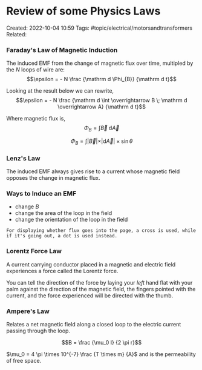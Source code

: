 # Review of some Physics Laws
Created: 2022-10-04 10:59
Tags: #topic/electrical/motorsandtransformers
Related: 

### Faraday's Law of Magnetic Induction
The induced EMF from the change of magnetic flux over time, multipled by the $N$ loops of wire are:
$$\epsilon = - N \frac {\mathrm d \Phi_{B}} {\mathrm d t}$$

Looking at the result below we can rewrite,
$$\epsilon = - N \frac {\mathrm d \int \overrightarrow B \; \mathrm d \overrightarrow A} {\mathrm d t}$$

Where magnetic flux is,
$$\Phi_{B} = \int \overrightarrow B \; \mathrm d \overrightarrow A$$

$$\Phi_{B} = \int \vert \overrightarrow B \vert \times \vert \mathrm d \overrightarrow A \vert \times \sin \theta$$

### Lenz's Law
The induced EMF always gives rise to a current whose magnetic field opposes the change in magnetic flux. 

### Ways to Induce an EMF
- change $B$
- change the area of the loop in the field
- change the orientation of the loop in the field 

```ad-note
For displaying whether flux goes into the page, a cross is used, while if it's going out, a dot is used instead.
```

### Lorentz Force Law
A current carrying conductor placed in a magnetic and electric field experiences a force called the Lorentz force.

You can tell the direction of the force by laying your *left* hand flat with your palm against the direction of the magnetic field, the fingers pointed with the current, and the force experienced will be directed with the thumb.

### Ampere's Law
Relates a net magnetic field along a closed loop to the electric current passing through the loop.

$$B = \frac {\mu_0 I} {2 \pi r}$$

$\mu_0 = 4 \pi \times 10^{-7} \frac {T \times m} {A}$ and is the permeability of free space.

